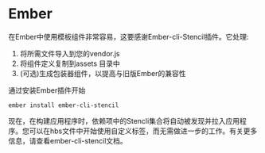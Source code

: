 <!--
 * @Date: 2021-01-21 16:25:56
 * @LastEditors: dongfb
 * @LastEditTime: 2021-01-21 17:38:52
-->

# Ember

在Ember中使用模板组件非常容易，这要感谢Ember-cli-Stencil插件。它处理:
1. 将所需文件导入到您的vendor.js
2. 将组件定义复制到assets 目录中
3. (可选)生成包装器组件，以提高与旧版Ember的兼容性

通过安装Ember插件开始

```
ember install ember-cli-stencil
```

现在，在构建应用程序时，依赖项中的Stencli集合将自动被发现并拉入应用程序。您可以在hbs文件中开始使用自定义标签，而无需做进一步的工作。有关更多信息，请查看ember-cli-stencil文档。